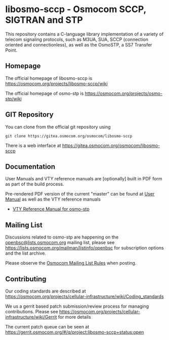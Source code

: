 libosmo-sccp - Osmocom SCCP, SIGTRAN and STP
============================================

This repository contains a C-language library implementation of a
variety of telecom signaling protocols, such as M3UA, SUA, SCCP
(connection oriented and connectionless), as well as the OsmoSTP, a SS7
Transfer Point.

Homepage
--------

The official homepage of libosmo-sccp is
	https://osmocom.org/projects/libosmo-sccp/wiki

The official homepage of osmo-stp is
	https://osmocom.org/projects/osmo-stp/wiki

GIT Repository
--------------

You can clone from the official git repository using

	git clone https://gitea.osmocom.org/osmocom/libosmo-sccp

There is a web interface at <https://gitea.osmocom.org/osmocom/libosmo-sccp>

Documentation
-------------

User Manuals and VTY reference manuals are [optionally] built in PDF form
as part of the build process.

Pre-rendered PDF version of the current "master" can be found at
[User Manual](https://ftp.osmocom.org/docs/latest/osmostp-usermanual.pdf)
as well as the VTY reference manuals
* [VTY Reference Manual for osmo-stp](https://ftp.osmocom.org/docs/latest/osmostp-vty-reference.pdf)

Mailing List
------------

Discussions related to osmo-stp are happening on the
openbsc@lists.osmocom.org mailing list, please see
https://lists.osmocom.org/mailman/listinfo/openbsc for subscription
options and the list archive.

Please observe the [Osmocom Mailing List
Rules](https://osmocom.org/projects/cellular-infrastructure/wiki/Mailing_List_Rules)
when posting.

Contributing
------------

Our coding standards are described at
https://osmocom.org/projects/cellular-infrastructure/wiki/Coding_standards

We us a gerrit based patch submission/review process for managing
contributions.  Please see
https://osmocom.org/projects/cellular-infrastructure/wiki/Gerrit for
more details

The current patch queue can be seen at
https://gerrit.osmocom.org/#/q/project:libosmo-sccp+status:open
